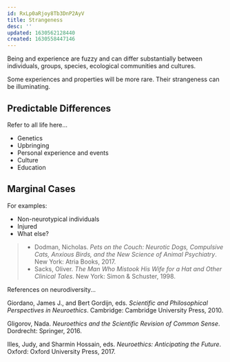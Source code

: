 ```yaml
---
id: RxLp0aRjoy8Tb3DnP2AyV
title: Strangeness
desc: ''
updated: 1630562128440
created: 1630558447146
---
```


Being and experience are fuzzy and can differ substantially between individuals, groups, species, ecological communities and cultures.

Some experiences and properties will be more rare. Their strangeness can be illuminating.

## Predictable Differences

Refer to all life here...

- Genetics
- Upbringing
- Personal experience and events
- Culture
- Education

## Marginal Cases

For examples:

- Non-neurotypical individuals
- Injured
- What else?

>- Dodman, Nicholas. _Pets on the Couch: Neurotic Dogs, Compulsive Cats, Anxious Birds, and the New Science of Animal Psychiatry_. New York: Atria Books, 2017.
>- Sacks, Oliver. _The Man Who Mistook His Wife for a Hat and Other Clinical Tales_. New York: Simon & Schuster, 1998.

References on neurodiversity...

Giordano, James J., and Bert Gordijn, eds. *Scientific and Philosophical Perspectives in Neuroethics*. Cambridge: Cambridge University Press, 2010.

Gligorov, Nada. *Neuroethics and the Scientific Revision of Common Sense*. Dordrecht: Springer, 2016.

Illes, Judy, and Sharmin Hossain, eds. *Neuroethics: Anticipating the Future*. Oxford: Oxford University Press, 2017.
